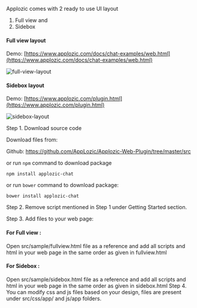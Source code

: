 Applozic comes with 2 ready to use UI layout
1. Full view and 
2. Sidebox

#### Full view layout

Demo: [https://www.applozic.com/docs/chat-examples/web.html](https://www.applozic.com/docs/chat-examples/web.html)


![full-view-layout](https://raw.githubusercontent.com/AppLozic/Applozic-Web-Plugin/master/src/sample/fullview.png)     




#### Sidebox layout

Demo: [https://www.applozic.com/plugin.html](https://www.applozic.com/plugin.html)


![sidebox-layout](https://raw.githubusercontent.com/AppLozic/Applozic-Web-Plugin/master/src/sample/sidebox.png)     


Step 1. Download source code

Download files from:

Github:
https://github.com/AppLozic/Applozic-Web-Plugin/tree/master/src

or run ```npm``` command to download package
```
npm install applozic-chat

```

or run ```bower``` command to download package:

```
bower install applozic-chat
```

Step 2. Remove script mentioned in Step 1 under Getting Started section.

Step 3. Add files to your web page:
#### For Full view : 
Open src/sample/fullview.html file as a reference and add all scripts and html in your web page in the same order as given in fullview.html

#### For Sidebox : 
Open src/sample/sidebox.html file as a reference and add all scripts and html in your web page in the same order as given in sidebox.html
Step 4. You can modify css and js files based on your design, files are present under src/css/app/ and js/app folders.


 
